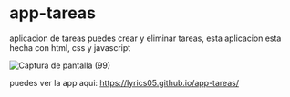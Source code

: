 # app-tareas
aplicacion de tareas puedes crear y eliminar tareas, esta aplicacion esta hecha con html, css y javascript

![Captura de pantalla (99)](https://user-images.githubusercontent.com/105133048/231297880-1ea5654f-befa-4798-9389-078469352039.png)


puedes ver la app aqui: https://lyrics05.github.io/app-tareas/
